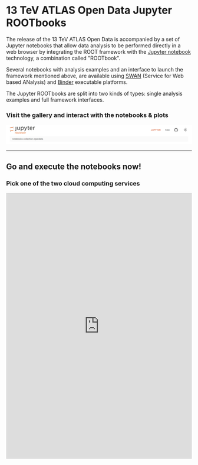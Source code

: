 # 13 TeV ATLAS Open Data Jupyter ROOTbooks

The release of the 13 TeV ATLAS Open Data is accompanied by a set of Jupyter notebooks that allow data analysis to be performed directly in a
web browser by integrating the ROOT framework with the [Jupyter notebook](https://jupyter.org/) technology, a combination called "ROOTbook".

Several notebooks with analysis examples and an interface to launch the framework mentioned above, are available using [SWAN](https://swan.web.cern.ch/) (Service for Web based ANalysis) and [Binder](https://mybinder.org) executable platforms.

The Jupyter ROOTbooks are split into two kinds of types: single analysis examples and full framework interfaces.


### Visit the gallery and interact with the notebooks & plots

[![here](pictures/nbviewer-gallery.png)](https://nbviewer.jupyter.org/github/atlas-outreach-data-tools/notebooks-collection-opendata/tree/master/)

<hr>

## Go and execute the notebooks now!
### Pick one of the two cloud computing services
<iframe src="http://opendata.atlas.cern/ROOT_execute/ROOTBooks_execute_mainframe.html" height="720px" width="100%" style="padding: 0% 0% 0% 0%;" frameborder="0"></iframe>
